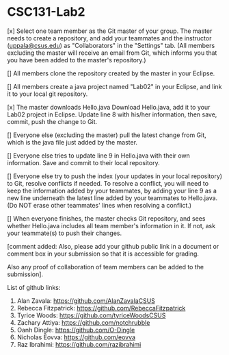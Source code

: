# CSC131-Lab2
[x] Select one team member as the Git master of your group. The master needs to create a repository, and add your teammates and the instructor (uppala@csus.edu) as "Collaborators" in the "Settings" tab. (All members excluding the master will receive an email from Git, which informs you that you have been added to the master's repository.) 

[] All members clone the repository created by the master in your Eclipse.

[] All members create a java project named "Lab02" in your Eclipse, and link it to your local git repository. 

[x] The master downloads Hello.java Download Hello.java, add it to your Lab02 project in Eclipse. Update line 8 with his/her information, then save, commit, push the change to Git.

[] Everyone else (excluding the master) pull the latest change from Git, which is the java file just added by the master.

[] Everyone else tries to update line 9 in Hello.java with their own information. Save and commit to their local repository.

[] Everyone else try to push the index (your updates in your local repository) to Git, resolve conflicts if needed. To resolve a conflict, you will need to keep the information added by your teammates, by adding your line 9 as a new line underneath the latest line added by your teammates to Hello.java. (Do NOT erase other teammates' lines when resolving a conflict.)

[] When everyone finishes, the master checks Git repository, and sees whether Hello.java includes all team member's information in it. If not, ask your teammate(s) to push their changes.

[comment added:  Also, please add your github public link in a document or comment box in your submission so that it is accessible for grading.

Also any proof of collaboration of team members can be added to the submission].

List of github links:
1. Alan Zavala: https://github.com/AlanZavalaCSUS
2. Rebecca Fitzpatrick: https://github.com/RebeccaFitzpatrick
3. Tyrice Woods: https://github.com/tyriceWoodsCSUS
4. Zachary Attiya: https://github.com/notchrubble
5. Oanh Dingle: https://github.com/O-Dingle
6. Nicholas Eovva: https://github.com/eovva
7. Raz Ibrahimi: https://github.com/razibrahimi
